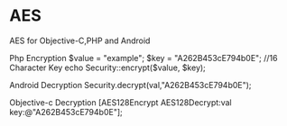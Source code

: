 # AES
AES for Objective-C,PHP and Android

Php Encryption
$value = "example";
$key = "A262B453cE794b0E"; //16 Character Key
echo Security::encrypt($value, $key);

Android Decryption
Security.decrypt(val,"A262B453cE794b0E");

Objective-c Decryption
[AES128Encrypt AES128Decrypt:val key:@"A262B453cE794b0E"];





